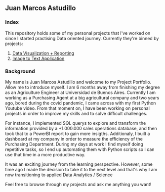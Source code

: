 ## Juan Marcos Astudillo

### Index

This repository holds some of my personal projects that I've worked on since I started practising Data oriented journey. Currently they're binned by projects:

1. [Data Visualization + Reporting](https://github.com/astudillojuanm/Personal_Projects/tree/main/Argentina's%20Exports)
2. [Image to Text Application](https://github.com/astudillojuanm/Personal_Projects/tree/main/PDF%20List%20Image%20to%20Excel)

### Background

My name is Juan Marcos Astudillo and welcome to my Project Portfolio. Allow me to introduce myself. I am 6 months away from finishing my degree as an Agriculture Engineer at Universidad de Buenos Aires. Currently I am working as a Purchasing Agent at a big agricultural company and two years ago, bored during the covid pandemic, I came across with my first Python Youtube video. From that moment on, I have been working on personal projects in order to improve my skills and to solve difficult challenges. 

For instance, I implemented SQL querys to explore and transform the information provided by a +1.000.000 sales operations database, and then took that to a PowerBI report to gain more insigths. Additionaly, I built a dashboard at my company in order to measure the efficiency of the Purchasing Department. During my days at work I find myself doing repetitive tasks, so I end up automating them with Python scripts so I can use that time in a more productive way.

It was an exciting journey from the learning perspective. However, some time ago I made the decision to take it to the next level and that's why I am now transitioning to applied Data Analytics / Science

Feel free to browse through my projects and ask me anything you want! 
